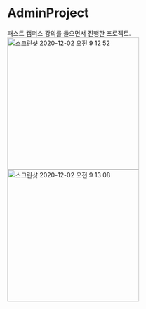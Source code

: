 # AdminProject
패스트 캠퍼스 강의를 들으면서 진행한 프로젝트.
<img width="300" alt="스크린샷 2020-12-02 오전 9 12 52" src="https://user-images.githubusercontent.com/57715611/100811793-c4f75800-347e-11eb-912a-6cc137426dda.png">
<img width="300" alt="스크린샷 2020-12-02 오전 9 13 08" src="https://user-images.githubusercontent.com/57715611/100811912-23bcd180-347f-11eb-9000-4e380ff0ce77.png">
